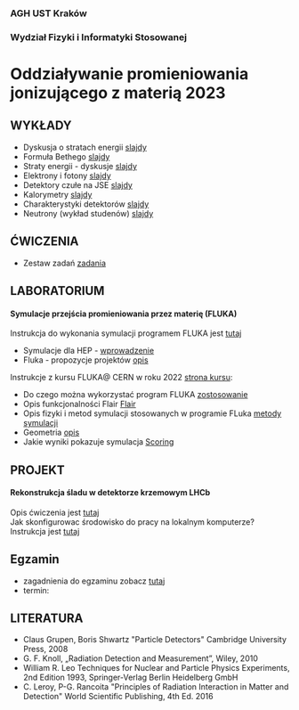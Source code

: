 ### AGH UST Kraków
### Wydział Fizyki i Informatyki Stosowanej
# Oddziaływanie promieniowania jonizującego z materią 2023

## WYKŁADY
- Dyskusja o stratach energii [slajdy](/FILES/opjzm_w1.pdf)
- Formuła Bethego  [slajdy](/FILES/opjzm_w2.pdf)
- Straty energii - dyskusje [slajdy](/FILES/opjzm_w3.pdf)
- Elektrony i fotony [slajdy](/FILES/opjzm_w4_2022.pdf)
- Detektory czułe na JSE [slajdy](/FILES/opjzm_w5.pdf)
- Kalorymetry [slajdy](/FILES/opjzm_w8.pdf)
- Charakterystyki detektorów [slajdy](/FILES/opjzm_w7_2022.pdf)
- Neutrony (wykład studenów) [slajdy](/FILES/neutrony_studenci.pdf)


## ĆWICZENIA 
- Zestaw zadań  [zadania](/FILES/problemy_2023.pdf)

## LABORATORIUM  

#### Symulacje przejścia promieniowania przez materię (FLUKA)
Instrukcja do wykonania symulacji programem FLUKA jest [tutaj](https://agnieszkamucha.github.io/OPJzM_FLUKA/Start.html) <br>
- Symulacje dla HEP - [wprowadzenie](/FILES/Simulation_intro.pdf) 
- Fluka - propozycje projektów [opis](/FILES/Fluka-projekty.pdf)  

Instrukcje z kursu FLUKA@ CERN w roku 2022 [strona kursu](https://indico.cern.ch/event/1123370/timetable/#20220517):
- Do czego można wykorzystać program FLUKA [zostosowanie](/FILES/01_Introduction_to_FLUKA_2021_online.pdf)
- Opis funkcjonalności Flair [Flair](https://indico.cern.ch/event/1123370/contributions/4715936/attachments/2444332/4188628/03_Introduction_to_Flair_and_basic_input_2022_ULB.pdf) 
- Opis fizyki i metod symulacji stosowanych w programie FLuka [metody symulacji](https://indico.cern.ch/event/1123370/contributions/4715934/attachments/2444331/4188477/02_Monte_Carlo_Basics_2022_ULB.pdf)
- Geometria [opis](/FILES/04_Geometry_Basic_2021_online.pdf)
- Jakie wyniki pokazuje symulacja [Scoring](https://indico.cern.ch/event/1123370/contributions/4716010/attachments/2445267/4189942/07_Scoring_I_2022_ULB.pdf)

## PROJEKT 

#### Rekonstrukcja śladu w detektorze krzemowym LHCb
Opis ćwiczenia jest [tutaj](/FILES/velo_opis.pdf) <br>
Jak skonfigurowac środowisko do pracy na lokalnym komputerze? Instrukcja jest [tutaj](https://agile.fis.agh.edu.pl/confluence/pages/viewpage.action?pageId=28837229)





## Egzamin
- zagadnienia do egzaminu zobacz [tutaj](/FILES/Pytania-egzamin_2022.pdf)
- termin: 

## LITERATURA
- Claus Grupen, Boris Shwartz "Particle Detectors" Cambridge University Press, 2008
- G. F. Knoll, „Radiation Detection and Measurement”, Wiley, 2010
- William R. Leo Techniques for Nuclear and Particle Physics Experiments, 2nd Edition 1993,  Springer-Verlag Berlin Heidelberg GmbH
- C. Leroy, P-G. Rancoita "Principles of Radiation Interaction in Matter and Detection" World Scientific Publishing, 4th Ed. 2016
